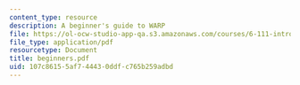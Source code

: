 ```yaml
---
content_type: resource
description: A beginner's guide to WARP
file: https://ol-ocw-studio-app-qa.s3.amazonaws.com/courses/6-111-introductory-digital-systems-laboratory-fall-2002/107c86155af744430ddfc765b259adbd_beginners.pdf
file_type: application/pdf
resourcetype: Document
title: beginners.pdf
uid: 107c8615-5af7-4443-0ddf-c765b259adbd
---
```

